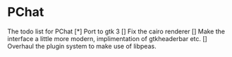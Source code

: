 # PChat
The todo list for PChat
[*] Port to gtk 3
[] Fix the cairo renderer
[] Make the interface a little more modern, implimentation of gtkheaderbar etc.
[] Overhaul the plugin system to make use of libpeas.
